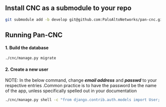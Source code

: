 ## Install CNC as a submodule to your repo
```bash
git submodule add -b develop git@github.com:PaloAltoNetworks/pan-cnc.git cnc
```

## Running Pan-CNC

#### 1. Build the database
```bash 
./cnc/manage.py migrate
```

#### 2. Create a new user
NOTE: In the below command, change ***email address*** and ***passwd*** to your respective entries .Common practice is to have the password be the name of the app, unless specifically spelled out in your documentation
```bash
./cnc/manage.py shell -c "from django.contrib.auth.models import User; User.objects.create_superuser('paloalto', 'admin@example.com', 'passwd')"
```
